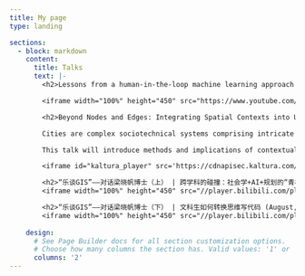 ```yaml
---
title: My page
type: landing

sections:
  - block: markdown
    content:
      title: Talks
      text: |-
        <h2>Lessons from a human-in-the-loop machine learning approach to identify vacant, abandoned, and deteriorated properties in Savannah, Georgia (April, 2025) @ Michigan Institute for Data & AI in Society, University of Michigan</h2>

        <iframe width="100%" height="450" src="https://www.youtube.com/watch?v=eU48pxr92Zs" scrolling="no" border="0" frameborder="no" framespacing="0" allowfullscreen="true"></iframe>

        <h2>Beyond Nodes and Edges: Integrating Spatial Contexts into Urban Network Science (April, 2024) @ Center for the Study of Complex Systems, University of Michigan</h2>

        Cities are complex sociotechnical systems comprising intricate networks of infrastructure, human mobility, and relationships. However, conventional applications of network science in urban topics often simplify these systems into nodes and edges, disregarding the spatial and infrastructural contexts in which these networks operate. This limits our understanding of how network dynamics intersect with physical space and infrastructure, hindering meaningful changes that can be enacted through urban planning and policy adjustments.

        This talk will introduce methods and implications of contextualizing urban networks within spatial and infrastructural dimensions. Case studies will be presented to show how the concept of network duality manifests, such as offering connectivity and access for certain populations, places, or types of flows, while marginalizing or restricting others. This phenomenon emerges as different urban network systems interact with each other and with the built environment.

        <iframe id="kaltura_player" src='https://cdnapisec.kaltura.com/p/1038472/embedPlaykitJs/uiconf_id/54883762?iframeembed=true&amp;entry_id=1_j7w8kv54&amp;config%5Bprovider%5D=%7B%22widgetId%22%3A%221_19r6v9vt%22%7D&amp;config%5Bplayback%5D=%7B%22startTime%22%3A0%7D'  style="width: 800px;height: 450px;border: 0;" allowfullscreen webkitallowfullscreen mozAllowFullScreen allow="autoplay *; fullscreen *; encrypted-media *" sandbox="allow-downloads allow-forms allow-same-origin allow-scripts allow-top-navigation allow-pointer-lock allow-popups allow-modals allow-orientation-lock allow-popups-to-escape-sandbox allow-presentation allow-top-navigation-by-user-activation" title="Xiaofan Liang | Beyond Nodes and Edges: Integrating Spatial Contexts into Urban Network Science | March 26, 2024"></iframe>

        <h2>“乐谈GIS”——对话梁晓帆博士（上） | 跨学科的碰撞：社会学+AI+规划的“青椒”学术之旅 (August, 2024) @ Shenzhen University, China</h2>
        <iframe width="100%" height="450" src="//player.bilibili.com/player.html?isOutside=true&aid=112943496693898&bvid=BV19EYXejEiJ&cid=500001646622109&p=1" scrolling="no" border="0" frameborder="no" framespacing="0" allowfullscreen="true"></iframe>

        <h2>“乐谈GIS”——对话梁晓帆博士（下） | 文科生如何转换思维写代码 (August, 2024) @ Shenzhen University, China</h2>
        <iframe width="100%" height="450" src="//player.bilibili.com/player.html?isOutside=true&aid=112943580776425&bvid=BV1CrYXeaEmz&cid=500001646037311&p=1" scrolling="no" border="0" frameborder="no" framespacing="0" allowfullscreen="true"></iframe>
         
    design:
      # See Page Builder docs for all section customization options.
      # Choose how many columns the section has. Valid values: '1' or '2'.
      columns: '2'
---
```









